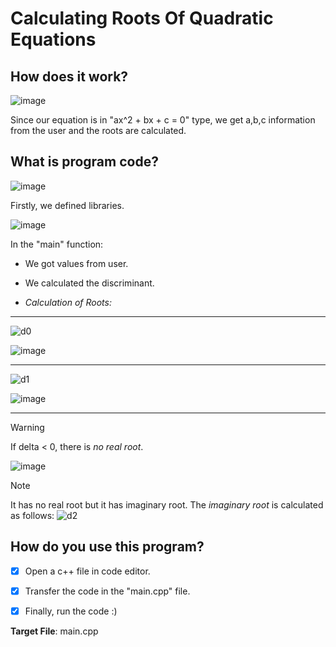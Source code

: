 # Calculating Roots Of Quadratic Equations

## How does it work?
![image](https://github.com/isleyen/simpleProjects/assets/136992260/a8359d6f-b17b-4d09-a7ea-64e8552fc4a3)

Since our equation is in "ax^2 + bx + c = 0" type, we get a,b,c information from the user and the roots are calculated.

## What is program code?
![image](https://github.com/isleyen/simpleProjects/assets/136992260/b365cd4f-6cb8-439d-9796-cc483e16c4ff)

Firstly, we defined libraries.

![image](https://github.com/isleyen/simpleProjects/assets/136992260/2c31a8f5-7abb-49cc-a8d7-431dd6e40eab)

In the "main" function:

+ We got values ​​from user.
+ We calculated the discriminant.

+ *Calculation of Roots:*

---------------------

![d0](https://github.com/isleyen/simpleProjects/assets/136992260/f221cbc5-2218-4508-85dc-9c7933d59769)

![image](https://github.com/isleyen/simpleProjects/assets/136992260/47b20078-23eb-4dbf-962f-91261bd62942)

---------------------

![d1](https://github.com/isleyen/simpleProjects/assets/136992260/702c2e84-f0a8-4055-bc4a-faeb69eee17b)

![image](https://github.com/isleyen/simpleProjects/assets/136992260/12ce45d1-0d03-49f3-b56a-ccb3d2434e80)

---------------------

> [!WARNING]
> If delta < 0, there is *no real root*.

![image](https://github.com/isleyen/simpleProjects/assets/136992260/433bb64b-daa4-4cf1-bd37-1020ae6e7c27)

> [!NOTE]
> It has no real root but it has imaginary root. The *imaginary root* is calculated as follows:
> ![d2](https://github.com/isleyen/simpleProjects/assets/136992260/1e92c25f-6058-4ef1-9e97-061ea638e106)


## How do you use this program?

- [x] Open a c++ file in code editor.

- [x] Transfer the code in the "main.cpp" file.

- [x] Finally, run the code :)


__Target File__: main.cpp
